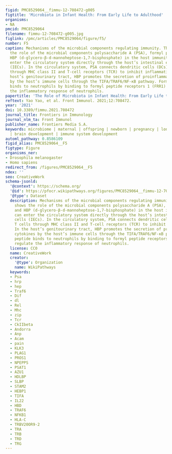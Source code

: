 ```yaml
---
figid: PMC8529064__fimmu-12-708472-g005
figtitle: 'Microbiota in Infant Health: From Early Life to Adulthood'
organisms:
- NA
pmcid: PMC8529064
filename: fimmu-12-708472-g005.jpg
figlink: /pmc/articles/PMC8529064/figure/f5/
number: F5
caption: Mechanisms of the microbial components regulating immunity. This figure shows
  the role of the microbial components polysaccharide A (PSA), formyl peptide, and
  HBP (d-glycero-β-d-mannoheptose-1,7-bisphosphate) in the host immunity. PSA can
  enter the circulatory system directly through the host’s intestinal epithelial cells
  (IECs). In the circulatory system, PSA connects dendritic cells (DCs) and T cells
  through MHC class II and T-cell receptors (TCR) to inhibit inflammation. In the
  host’s genitourinary tract, HBP promotes the secretion of proinflammatory cytokines
  by the host’s immune cells through the TIFA/TRAF6/NF-κB pathway. Formyl peptide
  binds to neutrophils by binding to formyl peptide receptors 1 (FRR1) to regulate
  the inflammatory response of neutrophils.
papertitle: 'The Role of Microbiota in Infant Health: From Early Life to Adulthood.'
reftext: Yao Yao, et al. Front Immunol. 2021;12:708472.
year: '2021'
doi: 10.3389/fimmu.2021.708472
journal_title: Frontiers in Immunology
journal_nlm_ta: Front Immunol
publisher_name: Frontiers Media S.A.
keywords: microbiome | maternal | offspring | newborn | pregnancy | long-term health
  | brain development | immune system development
automl_pathway: 0.8586109
figid_alias: PMC8529064__F5
figtype: Figure
organisms_ner:
- Drosophila melanogaster
- Homo sapiens
redirect_from: /figures/PMC8529064__F5
ndex: ''
seo: CreativeWork
schema-jsonld:
  '@context': https://schema.org/
  '@id': https://pfocr.wikipathways.org/figures/PMC8529064__fimmu-12-708472-g005.html
  '@type': Dataset
  description: Mechanisms of the microbial components regulating immunity. This figure
    shows the role of the microbial components polysaccharide A (PSA), formyl peptide,
    and HBP (d-glycero-β-d-mannoheptose-1,7-bisphosphate) in the host immunity. PSA
    can enter the circulatory system directly through the host’s intestinal epithelial
    cells (IECs). In the circulatory system, PSA connects dendritic cells (DCs) and
    T cells through MHC class II and T-cell receptors (TCR) to inhibit inflammation.
    In the host’s genitourinary tract, HBP promotes the secretion of proinflammatory
    cytokines by the host’s immune cells through the TIFA/TRAF6/NF-κB pathway. Formyl
    peptide binds to neutrophils by binding to formyl peptide receptors 1 (FRR1) to
    regulate the inflammatory response of neutrophils.
  license: CC0
  name: CreativeWork
  creator:
    '@type': Organization
    name: WikiPathways
  keywords:
  - Psa
  - hrp
  - hep
  - Traf6
  - Dif
  - dl
  - Rel
  - Mhc
  - zip
  - Tcr
  - CkIIbeta
  - Andorra
  - Anp
  - Acam
  - pain
  - KLK3
  - PLAG1
  - PROS1
  - NPEPPS
  - PSAT1
  - AZU1
  - HDLBP
  - SLBP
  - STAM2
  - HEBP1
  - TIFA
  - IL22
  - HBD
  - TRAF6
  - NFKB1
  - HLA-C
  - TRBV20OR9-2
  - TRA
  - TRB
  - TRD
  - TRG
---
```

